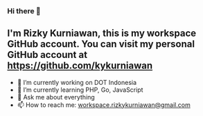 ### Hi there 👋
## I'm Rizky Kurniawan, this is my workspace GitHub account. You can visit my personal GitHub account at https://github.com/kykurniawan

- 🔭 I’m currently working on DOT Indonesia
- 🌱 I’m currently learning PHP, Go, JavaScript
- 💬 Ask me about everything
- 📫 How to reach me: workspace.rizkykurniawan@gmail.com
